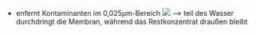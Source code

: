 - enfernt Kontaminanten im 0,025µm-Bereich 
![](Pasted%20image%2020240515164759.png)
--> teil des Wasser durchdringt die Membran, während das Restkonzentrat draußen bleibt 